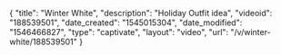 {
    "title": "Winter White",
    "description": "Holiday Outfit idea",
    "videoid": "188539501",
    "date_created": "1545015304",
    "date_modified": "1546466827",
    "type": "captivate",
    "layout": "video",
    "url": "\/v\/winter-white\/188539501"
}